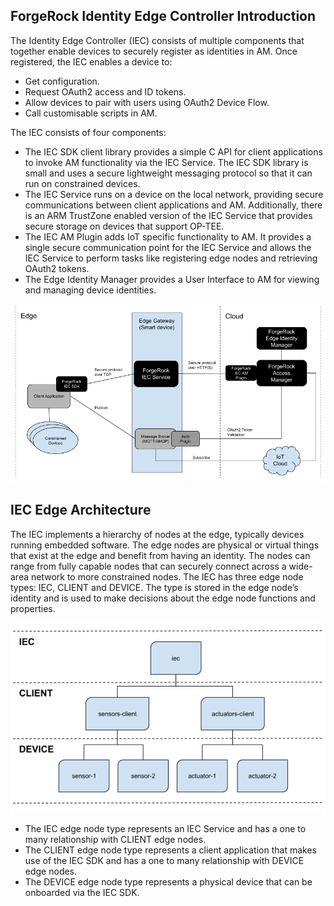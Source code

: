 ## ForgeRock Identity Edge Controller Introduction

The Identity Edge Controller (IEC) consists of multiple components that together enable devices to securely register as identities in AM. Once registered, the IEC enables a device to:

* Get configuration.
* Request OAuth2 access and ID tokens.
* Allow devices to pair with users using OAuth2 Device Flow.
* Call customisable scripts in AM.

The IEC consists of four components:

* The IEC SDK client library provides a simple C API for client applications to invoke AM functionality via the IEC Service. The IEC SDK library is small and uses a secure lightweight messaging protocol so that it can run on constrained devices.
* The IEC Service runs on a device on the local network, providing secure communications between client applications and AM. Additionally, there is an ARM TrustZone enabled version of the IEC Service that provides secure storage on devices that support OP-TEE.
* The IEC AM Plugin adds IoT specific functionality to AM. It provides a single secure communication point for the IEC Service and allows the IEC Service to perform tasks like registering edge nodes and retrieving OAuth2 tokens.
* The Edge Identity Manager provides a User Interface to AM for viewing and managing device identities.

![IEC components](images/IEC-Components.png "IEC Components")

## IEC Edge Architecture
The IEC implements a hierarchy of nodes at the edge, typically devices running embedded software. The edge nodes are 
physical or virtual things that exist at the edge and benefit from having an identity. The nodes can range
from fully capable nodes that can securely connect across a wide-area network to more constrained nodes. The IEC
has three edge node types: IEC, CLIENT and DEVICE. The type is stored in the edge node’s identity and is
used to make decisions about the edge node functions and properties.

![IEC Edge Node Types](images/IEC-Edge-Node-Types.png "IEC Edge Node Types")

* The IEC edge node type represents an IEC Service and has a one to many relationship with CLIENT edge nodes.
* The CLIENT edge node type represents a client application that makes use of the IEC SDK and has a one to many
relationship with DEVICE edge nodes.
* The DEVICE edge node type represents a physical device that can be onboarded via the IEC SDK.
